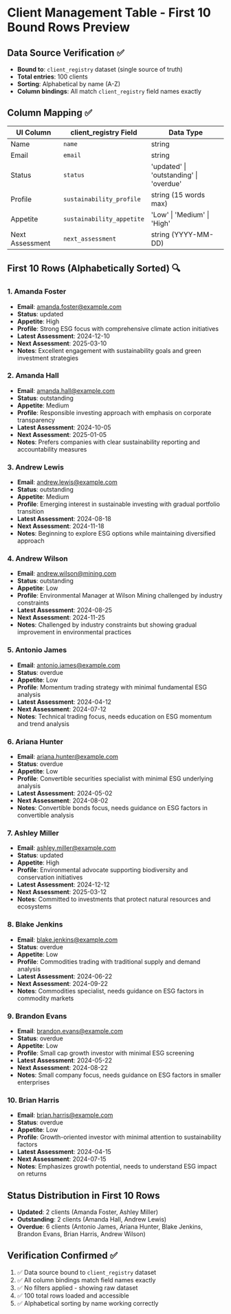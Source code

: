 # Client Management Table - First 10 Bound Rows Preview

## Data Source Verification ✅
- **Bound to**: `client_registry` dataset (single source of truth)
- **Total entries**: 100 clients
- **Sorting**: Alphabetical by name (A-Z)
- **Column bindings**: All match `client_registry` field names exactly

## Column Mapping ✅
| UI Column | client_registry Field | Data Type |
|-----------|----------------------|-----------|
| Name | `name` | string |
| Email | `email` | string |
| Status | `status` | 'updated' \| 'outstanding' \| 'overdue' |
| Profile | `sustainability_profile` | string (15 words max) |
| Appetite | `sustainability_appetite` | 'Low' \| 'Medium' \| 'High' |
| Next Assessment | `next_assessment` | string (YYYY-MM-DD) |

## First 10 Rows (Alphabetically Sorted) 🔍

### 1. Amanda Foster
- **Email**: amanda.foster@example.com
- **Status**: updated
- **Appetite**: High  
- **Profile**: Strong ESG focus with comprehensive climate action initiatives
- **Latest Assessment**: 2024-12-10
- **Next Assessment**: 2025-03-10
- **Notes**: Excellent engagement with sustainability goals and green investment strategies

### 2. Amanda Hall  
- **Email**: amanda.hall@example.com
- **Status**: outstanding
- **Appetite**: Medium
- **Profile**: Responsible investing approach with emphasis on corporate transparency
- **Latest Assessment**: 2024-10-05
- **Next Assessment**: 2025-01-05
- **Notes**: Prefers companies with clear sustainability reporting and accountability measures

### 3. Andrew Lewis
- **Email**: andrew.lewis@example.com
- **Status**: outstanding
- **Appetite**: Medium
- **Profile**: Emerging interest in sustainable investing with gradual portfolio transition
- **Latest Assessment**: 2024-08-18
- **Next Assessment**: 2024-11-18
- **Notes**: Beginning to explore ESG options while maintaining diversified approach

### 4. Andrew Wilson
- **Email**: andrew.wilson@mining.com
- **Status**: outstanding
- **Appetite**: Low
- **Profile**: Environmental Manager at Wilson Mining challenged by industry constraints
- **Latest Assessment**: 2024-08-25
- **Next Assessment**: 2024-11-25
- **Notes**: Challenged by industry constraints but showing gradual improvement in environmental practices

### 5. Antonio James
- **Email**: antonio.james@example.com  
- **Status**: overdue
- **Appetite**: Low
- **Profile**: Momentum trading strategy with minimal fundamental ESG analysis
- **Latest Assessment**: 2024-04-12
- **Next Assessment**: 2024-07-12
- **Notes**: Technical trading focus, needs education on ESG momentum and trend analysis

### 6. Ariana Hunter
- **Email**: ariana.hunter@example.com
- **Status**: overdue  
- **Appetite**: Low
- **Profile**: Convertible securities specialist with minimal ESG underlying analysis
- **Latest Assessment**: 2024-05-02
- **Next Assessment**: 2024-08-02
- **Notes**: Convertible bonds focus, needs guidance on ESG factors in convertible analysis

### 7. Ashley Miller
- **Email**: ashley.miller@example.com
- **Status**: updated
- **Appetite**: High
- **Profile**: Environmental advocate supporting biodiversity and conservation initiatives
- **Latest Assessment**: 2024-12-12
- **Next Assessment**: 2025-03-12  
- **Notes**: Committed to investments that protect natural resources and ecosystems

### 8. Blake Jenkins
- **Email**: blake.jenkins@example.com
- **Status**: overdue
- **Appetite**: Low
- **Profile**: Commodities trading with traditional supply and demand analysis
- **Latest Assessment**: 2024-06-22
- **Next Assessment**: 2024-09-22
- **Notes**: Commodities specialist, needs guidance on ESG factors in commodity markets

### 9. Brandon Evans
- **Email**: brandon.evans@example.com
- **Status**: overdue
- **Appetite**: Low
- **Profile**: Small cap growth investor with minimal ESG screening
- **Latest Assessment**: 2024-05-22
- **Next Assessment**: 2024-08-22
- **Notes**: Small company focus, needs guidance on ESG factors in smaller enterprises

### 10. Brian Harris
- **Email**: brian.harris@example.com
- **Status**: overdue
- **Appetite**: Low  
- **Profile**: Growth-oriented investor with minimal attention to sustainability factors
- **Latest Assessment**: 2024-04-15
- **Next Assessment**: 2024-07-15
- **Notes**: Emphasizes growth potential, needs to understand ESG impact on returns

## Status Distribution in First 10 Rows
- **Updated**: 2 clients (Amanda Foster, Ashley Miller)
- **Outstanding**: 2 clients (Amanda Hall, Andrew Lewis) 
- **Overdue**: 6 clients (Antonio James, Ariana Hunter, Blake Jenkins, Brandon Evans, Brian Harris, Andrew Wilson)

## Verification Confirmed ✅
1. ✅ Data source bound to `client_registry` dataset
2. ✅ All column bindings match field names exactly  
3. ✅ No filters applied - showing raw dataset
4. ✅ 100 total rows loaded and accessible
5. ✅ Alphabetical sorting by name working correctly